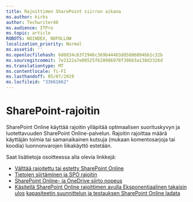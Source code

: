 ```yaml
---
title: Rajoittimen SharePoint siirron aikana
ms.author: kirks
author: Techwriter40
ms.audience: ITPro
ms.topic: article
ROBOTS: NOINDEX, NOFOLLOW
localization_priority: Normal
ms.assetid: ''
ms.openlocfilehash: 6d6834c63f2946c369b44463d85806094bb1c32b
ms.sourcegitcommit: 7e2122a7e08525f628986978f396b3a138d2326d
ms.translationtype: MT
ms.contentlocale: fi-FI
ms.lasthandoff: 05/07/2019
ms.locfileid: "33661662"
---
```

# <a name="sharepoint-throttling"></a>SharePoint-rajoitin

SharePoint Online käyttää rajoitin ylläpitää optimaalisen suorituskyvyn ja luotettavuuden SharePoint Online-palvelun. Rajoitin rajoittaa määrä käyttäjän toimia tai samanaikainen kutsuja (mukaan komentosarjoja tai koodia) luonnonvarojen liikakäyttö estetään. 

Saat lisätietoja osoitteessa alla olevia linkkejä:

- [Välttää rajoitettu tai estetty SharePoint Online](https://docs.microsoft.com/en-us/sharepoint/dev/general-development/how-to-avoid-getting-throttled-or-blocked-in-sharepoint-online)
- [Tietojen siirtäminen ja SPO rajoitin](https://blogs.technet.microsoft.com/sposupport/2017/08/12/data-migration-and-spo-service-throttling/)
- [SharePoint Online- ja OneDrive siirto nopeus](https://docs.microsoft.com/en-us/sharepointmigration/sharepoint-online-and-onedrive-migration-speed)
- [Käsitellä SharePoint Online rajoittimen avulla Eksponentiaalinen takaisin ulos](https://docs.microsoft.com/en-us/sharepoint/dev/solution-guidance/handle-sharepoint-online-throttling-by-using-exponential-back-off)
[kapasiteetin suunnittelun ja testauksen SharePoint Online ladata](https://support.office.com/en-us/article/Capacity-planning-and-load-testing-SharePoint-Online-c932bd9b-fb9a-47ab-a330-6979d03688c0)